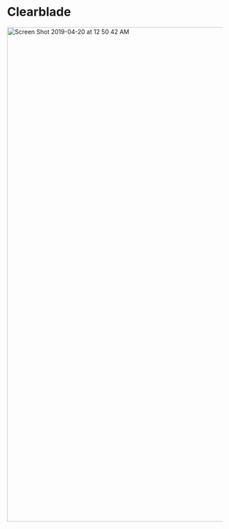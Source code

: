 # Clearblade

<img width="1156" alt="Screen Shot 2019-04-20 at 12 50 42 AM" src="https://user-images.githubusercontent.com/26859793/56453350-f30a4180-6306-11e9-8f35-f7a949e140ab.png">
